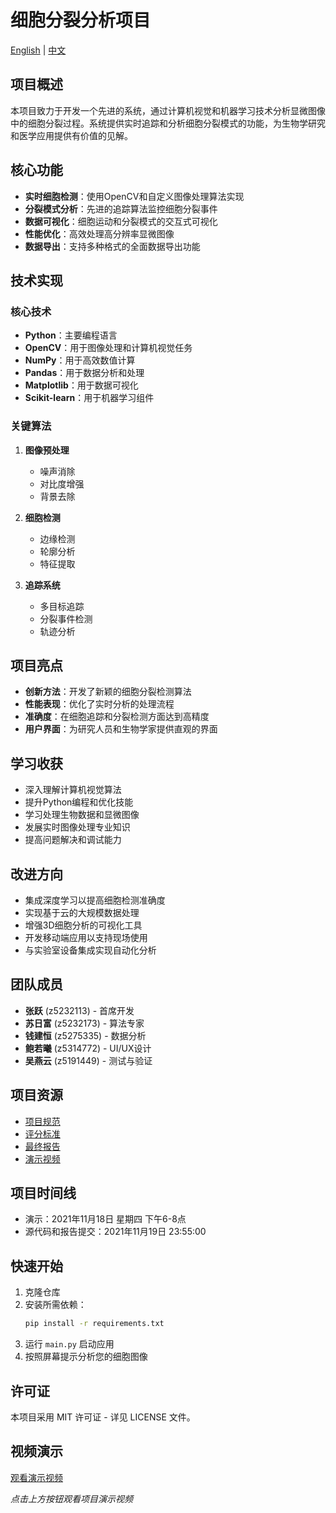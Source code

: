 # 细胞分裂分析项目

[English](README.md) | [中文](README.zh.md)

## 项目概述
本项目致力于开发一个先进的系统，通过计算机视觉和机器学习技术分析显微图像中的细胞分裂过程。系统提供实时追踪和分析细胞分裂模式的功能，为生物学研究和医学应用提供有价值的见解。

## 核心功能
- **实时细胞检测**：使用OpenCV和自定义图像处理算法实现
- **分裂模式分析**：先进的追踪算法监控细胞分裂事件
- **数据可视化**：细胞运动和分裂模式的交互式可视化
- **性能优化**：高效处理高分辨率显微图像
- **数据导出**：支持多种格式的全面数据导出功能

## 技术实现
### 核心技术
- **Python**：主要编程语言
- **OpenCV**：用于图像处理和计算机视觉任务
- **NumPy**：用于高效数值计算
- **Pandas**：用于数据分析和处理
- **Matplotlib**：用于数据可视化
- **Scikit-learn**：用于机器学习组件

### 关键算法
1. **图像预处理**
   - 噪声消除
   - 对比度增强
   - 背景去除

2. **细胞检测**
   - 边缘检测
   - 轮廓分析
   - 特征提取

3. **追踪系统**
   - 多目标追踪
   - 分裂事件检测
   - 轨迹分析

## 项目亮点
- **创新方法**：开发了新颖的细胞分裂检测算法
- **性能表现**：优化了实时分析的处理流程
- **准确度**：在细胞追踪和分裂检测方面达到高精度
- **用户界面**：为研究人员和生物学家提供直观的界面

## 学习收获
- 深入理解计算机视觉算法
- 提升Python编程和优化技能
- 学习处理生物数据和显微图像
- 发展实时图像处理专业知识
- 提高问题解决和调试能力

## 改进方向
- 集成深度学习以提高细胞检测准确度
- 实现基于云的大规模数据处理
- 增强3D细胞分析的可视化工具
- 开发移动端应用以支持现场使用
- 与实验室设备集成实现自动化分析

## 团队成员
- **张跃** (z5232113) - 首席开发
- **苏日富** (z5232173) - 算法专家
- **钱建恒** (z5275335) - 数据分析
- **鲍若曦** (z5314772) - UI/UX设计
- **吴燕云** (z5191449) - 测试与验证

## 项目资源
- [项目规范](Specification.pdf)
- [评分标准](Marking_Criteria.pdf)
- [最终报告](COMP9517%20Report%20Luminous.pdf)
- [演示视频](Demo_Luminous_1080.mp4)

## 项目时间线
- 演示：2021年11月18日 星期四 下午6-8点
- 源代码和报告提交：2021年11月19日 23:55:00

## 快速开始
1. 克隆仓库
2. 安装所需依赖：
   ```bash
   pip install -r requirements.txt
   ```
3. 运行 `main.py` 启动应用
4. 按照屏幕提示分析您的细胞图像

## 许可证
本项目采用 MIT 许可证 - 详见 LICENSE 文件。

## 视频演示
[观看演示视频](Demo_Luminous_1080.mp4)

*点击上方按钮观看项目演示视频* 
